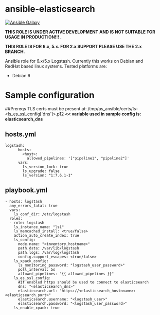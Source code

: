# ansible-elasticsearch
[![Ansible Galaxy](https://img.shields.io/badge/ansible--galaxy-elastic.elasticsearch-blue.svg)](https://galaxy.ansible.com/elastic/elasticsearch/)

**THIS ROLE IS UNDER ACTIVE DEVELOPMENT AND IS NOT SUITABLE FOR USAGE IN PRODUCTION!!! .**

**THIS ROLE IS FOR 6.x, 5.x. FOR 2.x SUPPORT PLEASE USE THE 2.x BRANCH.**

Ansible role for 6.x/5.x Logstash.  Currently this works on Debian and RedHat based linux systems.  Tested platforms are:

* Debian 9

# Sample configuration
##Prereqs
TLS certs must be present at: /tmp/as_ansible/certs/ls-<ls_es_ssl_config['dns']>.p12 **<< variable used in sample config is: elasticsearch_dns**

## hosts.yml
```
logstash:
      hosts:
        <host>:
          allowed_pipelines: '["pipeline1", "pipeline2"]'
      vars:
        ls_version_lock: true
        ls_upgrade: false
        ls_version: "1:7.6.1-1"
```
## playbook.yml
```
- hosts: logstash
  any_errors_fatal: true
  vars:
    ls_conf_dir: /etc/logstash
  roles:
  - role: logstash
    ls_instance_name: "ls1"
    ls_memcached_install: <true/false>
    action_auto_create_index: true
    ls_config:
      node.name: "<inventory_hostname>"
      path.data: /var/lib/logstash
      path.logs: /var/log/logstash
      config.support_escapes: <true/false>
    ls_xpack_config:
      ls_monitoring_password: "logstash_user_password>"
      poll_interval: 5s
      allowed_pipelines: "{{ allowed_pipelines }}"
    ls_es_ssl_config:
      #If enabled https should be used to connect to elasticsearch
      dns: "<elasticsearch_dns>"
      elasticsearch.url: "https://<elasticsearch_hostnname>:<elasticsearch_port>"
      elasticsearch.username: "<logstash_user>"
      elasticsearch.password: "<logstash_user_password>"
    ls_enable_xpack: true
```